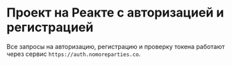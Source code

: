 # Проект на Реакте с авторизацией и регистрацией 

Все запросы на авторизацию, регистрацию и проверку токена работают через сервис `https://auth.nomoreparties.co`. 
